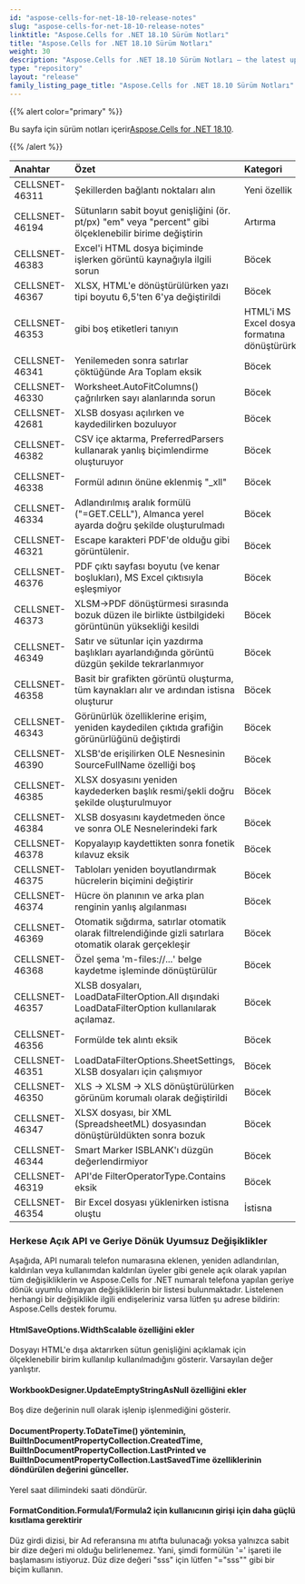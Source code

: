 ```yaml
---
id: "aspose-cells-for-net-18-10-release-notes"
slug: "aspose-cells-for-net-18-10-release-notes"
linktitle: "Aspose.Cells for .NET 18.10 Sürüm Notları"
title: "Aspose.Cells for .NET 18.10 Sürüm Notları"
weight: 30
description: "Aspose.Cells for .NET 18.10 Sürüm Notları – the latest updates and fixes."
type: "repository"
layout: "release"
family_listing_page_title: "Aspose.Cells for .NET 18.10 Sürüm Notları"
---
```

{{% alert color="primary" %}} 

 Bu sayfa için sürüm notları içerir[Aspose.Cells for .NET 18.10](https://www.nuget.org/packages/Aspose.Cells/18.10.0).

{{% /alert %}} 

|**Anahtar**|**Özet**|**Kategori**|
|:- |:- |:- |
|CELLSNET-46311|Şekillerden bağlantı noktaları alın|Yeni özellik|
|CELLSNET-46194|Sütunların sabit boyut genişliğini (ör. pt/px) "em" veya "percent" gibi ölçeklenebilir birime değiştirin|Artırma|
|CELLSNET-46383|Excel'i HTML dosya biçiminde işlerken görüntü kaynağıyla ilgili sorun|Böcek|
|CELLSNET-46367|XLSX, HTML'e dönüştürülürken yazı tipi boyutu 6,5'ten 6'ya değiştirildi|Böcek|
|CELLSNET-46353| gibi boş etiketleri tanıyın<td /> HTML'i MS Excel dosya formatına dönüştürürken|Böcek|
|CELLSNET-46341|Yenilemeden sonra satırlar çöktüğünde Ara Toplam eksik|Böcek|
|CELLSNET-46330|Worksheet.AutoFitColumns() çağrılırken sayı alanlarında sorun|Böcek|
|CELLSNET-42681|XLSB dosyası açılırken ve kaydedilirken bozuluyor|Böcek|
|CELLSNET-46382|CSV içe aktarma, PreferredParsers kullanarak yanlış biçimlendirme oluşturuyor|Böcek|
|CELLSNET-46338|Formül adının önüne eklenmiş "_xll"|Böcek|
|CELLSNET-46334|Adlandırılmış aralık formülü ("=GET.CELL"), Almanca yerel ayarda doğru şekilde oluşturulmadı|Böcek|
|CELLSNET-46321|Escape karakteri PDF'de olduğu gibi görüntülenir.|Böcek|
|CELLSNET-46376|PDF çıktı sayfası boyutu (ve kenar boşlukları), MS Excel çıktısıyla eşleşmiyor|Böcek|
|CELLSNET-46373|XLSM->PDF dönüştürmesi sırasında bozuk düzen ile birlikte üstbilgideki görüntünün yüksekliği kesildi|Böcek|
|CELLSNET-46349|Satır ve sütunlar için yazdırma başlıkları ayarlandığında görüntü düzgün şekilde tekrarlanmıyor|Böcek|
|CELLSNET-46358|Basit bir grafikten görüntü oluşturma, tüm kaynakları alır ve ardından istisna oluşturur|Böcek|
|CELLSNET-46343|Görünürlük özelliklerine erişim, yeniden kaydedilen çıktıda grafiğin görünürlüğünü değiştirdi|Böcek|
|CELLSNET-46390|XLSB'de erişilirken OLE Nesnesinin SourceFullName özelliği boş|Böcek|
|CELLSNET-46385|XLSX dosyasını yeniden kaydederken başlık resmi/şekli doğru şekilde oluşturulmuyor|Böcek|
|CELLSNET-46384|XLSB dosyasını kaydetmeden önce ve sonra OLE Nesnelerindeki fark|Böcek|
|CELLSNET-46378|Kopyalayıp kaydettikten sonra fonetik kılavuz eksik|Böcek|
|CELLSNET-46375|Tabloları yeniden boyutlandırmak hücrelerin biçimini değiştirir|Böcek|
|CELLSNET-46374|Hücre ön planının ve arka plan renginin yanlış algılanması|Böcek|
|CELLSNET-46369|Otomatik sığdırma, satırlar otomatik olarak filtrelendiğinde gizli satırlara otomatik olarak gerçekleşir|Böcek|
|CELLSNET-46368|Özel şema 'm-files://...' belge kaydetme işleminde dönüştürülür|Böcek|
|CELLSNET-46357|XLSB dosyaları, LoadDataFilterOption.All dışındaki LoadDataFilterOption kullanılarak açılamaz.|Böcek|
|CELLSNET-46356|Formülde tek alıntı eksik|Böcek|
|CELLSNET-46351|LoadDataFilterOptions.SheetSettings, XLSB dosyaları için çalışmıyor|Böcek|
|CELLSNET-46350|XLS -> XLSM -> XLS dönüştürülürken görünüm korumalı olarak değiştirildi|Böcek|
|CELLSNET-46347|XLSX dosyası, bir XML (SpreadsheetML) dosyasından dönüştürüldükten sonra bozuk|Böcek|
|CELLSNET-46344|Smart Marker ISBLANK'ı düzgün değerlendirmiyor|Böcek|
|CELLSNET-46319|API'de FilterOperatorType.Contains eksik|Böcek|
|CELLSNET-46354|Bir Excel dosyası yüklenirken istisna oluştu|İstisna|
### **Herkese Açık API ve Geriye Dönük Uyumsuz Değişiklikler**
Aşağıda, API numaralı telefon numarasına eklenen, yeniden adlandırılan, kaldırılan veya kullanımdan kaldırılan üyeler gibi genele açık olarak yapılan tüm değişikliklerin ve Aspose.Cells for .NET numaralı telefona yapılan geriye dönük uyumlu olmayan değişikliklerin bir listesi bulunmaktadır. Listelenen herhangi bir değişiklikle ilgili endişeleriniz varsa lütfen şu adrese bildirin: Aspose.Cells destek forumu.
#### **HtmlSaveOptions.WidthScalable özelliğini ekler**
Dosyayı HTML'e dışa aktarırken sütun genişliğini açıklamak için ölçeklenebilir birim kullanılıp kullanılmadığını gösterir. Varsayılan değer yanlıştır.
#### **WorkbookDesigner.UpdateEmptyStringAsNull özelliğini ekler**
Boş dize değerinin null olarak işlenip işlenmediğini gösterir.
#### **DocumentProperty.ToDateTime() yönteminin, BuiltInDocumentPropertyCollection.CreatedTime, BuiltInDocumentPropertyCollection.LastPrinted ve BuiltInDocumentPropertyCollection.LastSavedTime özelliklerinin döndürülen değerini günceller.**
Yerel saat dilimindeki saati döndürür.
#### **FormatCondition.Formula1/Formula2 için kullanıcının girişi için daha güçlü kısıtlama gerektirir**
Düz girdi dizisi, bir Ad referansına mı atıfta bulunacağı yoksa yalnızca sabit bir dize değeri mi olduğu belirlenemez. Yani, şimdi formülün '=' işareti ile başlamasını istiyoruz. Düz dize değeri "sss" için lütfen "=\"sss\"" gibi bir biçim kullanın.

